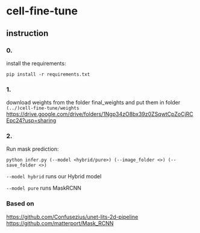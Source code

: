 # cell-fine-tune

## instruction
### 0.
install the requirements:
```
pip install -r requirements.txt
```
### 1.
download weights from the folder final_weights and put them in folder ```(../)cell-fine-tune/weights```<br>
https://drive.google.com/drive/folders/1Ngp34zO8bx39z0ZSqwtCpZoCjRCEpc24?usp=sharing
### 2.
Run mask prediction:
```
python infer.py (--model <hybrid/pure>) (--image_folder <>) (--save_folder <>)
```
```--model hybrid``` runs our Hybrid model

```--model pure``` runs MaskRCNN
### Based on
https://github.com/Confusezius/unet-lits-2d-pipeline
https://github.com/matterport/Mask_RCNN
